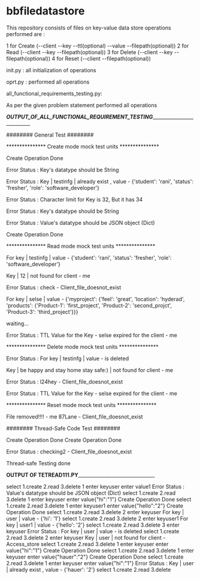 # bbfiledatastore
This repository consists of files on key-value data store 
operations performed are :

  1 for Create (--client --key  --ttl(optional) --value --filepath(optional)) 
	2 for Read (--client --key --filepath(optional)) 
	3 for Delete (--client --key --filepath(optional)) 
	4 for Reset (--client --filepath(optional))
  
 init.py :
  all initialization of operations 
  
  
 oprt.py :
 performed all operations
 
 all_functional_requirements_testing.py:
 
As per the given problem statement performed all operations

_____________________________________________________OUTPUT_OF_ALL_FUNCTIONAL_REQUIREMENT_TESTING________________________________________________________________________________



######## General Test ########



*************** Create mode mock test units ***************


Create Operation Done

Error Status : Key's datatype should be String

Error Status : Key | testinfg | already exist , value - {'student': 'rani', 'status': 'fresher', 'role': 'software_developer'} 

Error Status : Character limit for Key is 32, But it has 34

Error Status : Key's datatype should be String

Error Status : Value's datatype should be JSON object (Dict)

Create Operation Done



*************** Read mode mock test units ***************


For key | testinfg | value  - {'student': 'rani', 'status': 'fresher', 'role': 'software_developer'} 

Key | 12 | not found for client - me 

Error Status : check - Client_file_doesnot_exist

For key | selse | value  - {'myproject': {'feel': 'great', 'location': 'hyderad', 'products': {'Product-1': 'first_project', 'Product-2': 'second_projct', 'Product-3': 'third_project'}}} 


waiting...

Error Status : TTL Value for the Key - selse expired for the client - me



*************** Delete mode mock test units ***************


Error Status : For key | testinfg | value - is deleted

Key | be happy and stay home stay safe:) | not found for client - me 

Error Status : l24hey - Client_file_doesnot_exist

Error Status : TTL Value for the Key - selse expired for the client - me



*************** Reset mode mock test units ***************


File removed!!!! - me
87Lane - Client_file_doesnot_exist

######## Thread-Safe Code Test ########

Create Operation Done
Create Operation Done


Error Status : checking2 - Client_file_doesnot_exist

Thread-safe Testing done


______________________________________________________OUTPUT OF TETREAD111.PY______________________________________________________________________________________



select 1.create 
 2.read 
3.delete 
1
enter keyuser
enter value1
Error Status : Value's datatype should be JSON object (Dict)
select 1.create 
 2.read 
3.delete 
1
enter keyuser
enter value{"hi":"1"}
Create Operation Done
select 1.create 
 2.read 
3.delete 
1
enter keyuser1
enter value{"hello":"2"}
Create Operation Done
select 1.create 
 2.read 
3.delete 
2
enter keyuser
For key | user | value  - {'hi': '1'} 
select 1.create 
 2.read 
3.delete 
2
enter keyuser1
For key | user1 | value  - {'hello': '2'} 
select 1.create 
 2.read 
3.delete 
3
enter keyuser
Error Status : For key | user | value - is deleted
select 1.create 
 2.read 
3.delete 
2
enter keyuser
Key | user | not found for client - Access_store 
select 1.create 
 2.read 
3.delete 
1
enter keyuser 
enter value{"hi":"1"}
Create Operation Done
select 1.create 
 2.read 
3.delete 
1
enter keyuser
enter value{"hauer":"2"}
Create Operation Done
select 1.create 
 2.read 
3.delete 
1
enter keyuser
enter value{"hi":"1"}
Error Status : Key | user | already exist , value - {'hauer': '2'} 
select 1.create 
 2.read 
3.delete 

